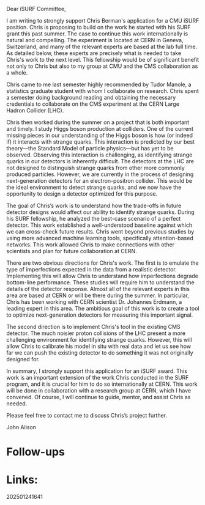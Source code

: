Dear iSURF Committee, 

I am writing to strongly support Chris Berman's application for a CMU iSURF position. Chris is proposing to build on the work he started with his SURF grant this past summer. The case to continue this work internationally is natural and compelling. The experiment is located at CERN in Geneva, Switzerland, and many of the relevant experts are based at the lab full time. As detailed below, these experts are precisely what is needed to take Chris's work to the next level. This fellowship would be of significant benefit not only to Chris but also to my group at CMU and the CMS collaboration as a whole.

Chris came to me last semester highly recommended by Tudor Manole, a statistics graduate student with whom I collaborate on research. Chris spent a semester doing background reading and obtaining the necessary credentials to collaborate on the CMS experiment at the CERN Large Hadron Collider (LHC).
 
Chris then worked during the summer on a project that is both important and timely. I study Higgs boson production at colliders. One of the current missing pieces in our understanding of the Higgs boson is how (or indeed if) it interacts with strange quarks. This interaction is predicted by our best theory—the Standard Model of particle physics—but has yet to be observed. Observing this interaction is challenging, as identifying strange quarks in our detectors is inherently difficult. The detectors at the LHC are not designed to distinguish strange quarks from other more commonly produced particles. However, we are currently in the process of designing next-generation detectors for an electron-positron collider. This would be the ideal environment to detect strange quarks, and we now have the opportunity to design a detector optimized for this purpose.

The goal of Chris’s work is to understand how the trade-offs in future detector designs would affect our ability to identify strange quarks. During his SURF fellowship, he analyzed the best-case scenario of a perfect detector. This work established a well-understood baseline against which we can cross-check future results. Chris went beyond previous studies by using more advanced machine learning tools, specifically attention-based networks. This work allowed Chris to make connections with other scientists and plan for future collaboration at CERN.

There are two obvious directions for Chris's work. The first is to emulate the type of imperfections expected in the data from a realistic detector. Implementing this will allow Chris to understand how imperfections degrade bottom-line performance. These studies will require him to understand the details of the detector response. Almost all of the relevant experts in this area are based at CERN or will be there during the summer. In particular, Chris has been working with CERN scientist Dr. Johannes Erdmann, a leading expert in this area. The ambitious goal of this work is to create a tool to optimize next-generation detectors for measuring this important signal.

The second direction is to implement Chris's tool in the existing CMS detector. The much noisier proton collisions of the LHC present a more challenging environment for identifying strange quarks. However, this will allow Chris to calibrate his model in situ with real data and let us see how far we can push the existing detector to do something it was not originally designed for.

In summary, I strongly support this application for an iSURF award. This work is an important extension of the work Chris conducted in the SURF program, and it is crucial for him to do so internationally at CERN. This work will be done in collaboration with a research group at CERN, which I have convened. Of course, I will continue to guide, mentor, and assist Chris as needed.

Please feel free to contact me to discuss Chris’s project further.


John Alison



# Follow-ups


# Links: 



202501241641
